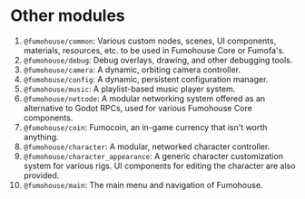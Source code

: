 # Other modules

1. `@fumohouse/common`: Various custom nodes, scenes, UI components, materials,
   resources, etc. to be used in Fumohouse Core or Fumofa's.
1. `@fumohouse/debug`: Debug overlays, drawing, and other debugging tools.
1. `@fumohouse/camera`: A dynamic, orbiting camera controller.
1. `@fumohouse/config`: A dynamic, persistent configuration manager.
1. `@fumohouse/music`: A playlist-based music player system.
1. `@fumohouse/netcode`: A modular networking system offered as an alternative
   to Godot RPCs, used for various Fumohouse Core components.
1. `@fumohouse/coin`: Fumocoin, an in-game currency that isn't worth anything.
1. `@fumohouse/character`: A modular, networked character controller.
1. `@fumohouse/character_appearance`: A generic character customization system
   for various rigs. UI components for editing the character are also provided.
1. `@fumohouse/main`: The main menu and navigation of Fumohouse.

